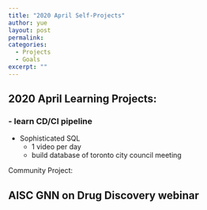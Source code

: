 ```yaml
---
title: "2020 April Self-Projects"
author: yue
layout: post
permalink:
categories:
  - Projects
  - Goals
excerpt: ""
---
```


## 2020 April Learning Projects:

### - learn CD/CI pipeline

- Sophisticated SQL
    - 1 video per day
    - build database of toronto city council meeting


Community Project:

## AISC GNN on Drug Discovery webinar


